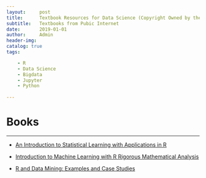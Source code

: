 ```yaml
---
layout:     post
title:      Textbook Resources for Data Science (Copyright Owned by the Authors) 
subtitle:   Textbooks from Pubic Internet
date:       2019-01-01
author:     Admin
header-img: 
catalog: true
tags:

    - R
    - Data Science 
    - Bigdata
    - Jupyter
    - Python
    
---
```


# Books

------------------------------------

- [An Introduction to Statistical Learning
with Applications in R](https://michaelmiaomiao.github.io/webfile/book/1.pdf)

- [Introduction to Machine Learning with R
Rigorous Mathematical Analysis](https://michaelmiaomiao.github.io/webfile/book/2.pdf)

- [R and Data Mining: Examples and Case Studies](https://michaelmiaomiao.github.io/webfile/book/3.pdf)